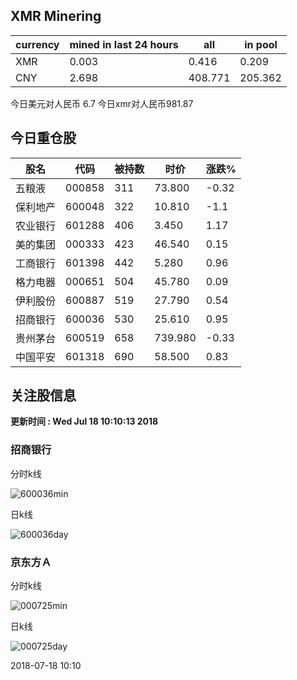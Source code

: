 ## XMR Minering

|currency|mined in last 24 hours|all|in pool|
|---|---|---|---|
|XMR|0.003|0.416|0.209|
|CNY|2.698|408.771|205.362|

今日美元对人民币 6.7	今日xmr对人民币981.87


## 今日重仓股 

|股名|代码|被持数|时价|涨跌%|
|---|---|---|---|---|
|五粮液|000858|311|73.800|-0.32|
|保利地产|600048|322|10.810|-1.1|
|农业银行|601288|406|3.450|1.17|
|美的集团|000333|423|46.540|0.15|
|工商银行|601398|442|5.280|0.96|
|格力电器|000651|504|45.780|0.09|
|伊利股份|600887|519|27.790|0.54|
|招商银行|600036|530|25.610|0.95|
|贵州茅台|600519|658|739.980|-0.33|
|中国平安|601318|690|58.500|0.83|

## 关注股信息
**更新时间 : Wed Jul 18 10:10:13 2018**
### 招商银行 
分时k线

![600036min](http://image.sinajs.cn/newchart/min/n/sh600036.gif)

日k线

![600036day](http://image.sinajs.cn/newchart/daily/n/sh600036.gif)

### 京东方Ａ 
分时k线

![000725min](http://image.sinajs.cn/newchart/min/n/sz000725.gif)

日k线

![000725day](http://image.sinajs.cn/newchart/daily/n/sz000725.gif)

2018-07-18 10:10